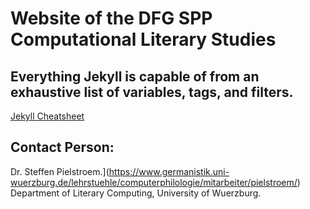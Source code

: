# Website of the DFG SPP Computational Literary Studies

## Everything Jekyll is capable of from an exhaustive list of variables, tags, and filters.
[Jekyll Cheatsheet](https://cloudcannon.com/cheat-sheets/jekyll/)

## Contact Person: 
Dr. Steffen Pielstroem.](https://www.germanistik.uni-wuerzburg.de/lehrstuehle/computerphilologie/mitarbeiter/pielstroem/)
Department of Literary Computing, University of Wuerzburg. 


